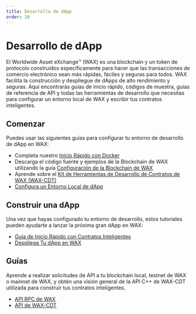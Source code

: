 ```yaml
---
title: Desarrollo de dApp
order: 10
---
```


# Desarrollo de dApp

El Worldwide Asset eXchange™ (WAX) es una blockchain y un token de protocolo construidos específicamente para hacer que las transacciones de comercio electrónico sean más rápidas, fáciles y seguras para todos. WAX facilita la construcción y despliegue de dApps de alto rendimiento y seguras. Aquí encontrarás guías de inicio rápido, códigos de muestra, guías de referencia de API y todas las herramientas de desarrollo que necesitas para configurar un entorno local de WAX y escribir tus contratos inteligentes.

## Comenzar

Puedes usar las siguientes guías para configurar tu entorno de desarrollo de dApp en WAX:

  * Completa nuestro [Inicio Rápido con Docker](/es/build/dapp-development/docker-setup/)
  * Descarga el código fuente y ejemplos de la Blockchain de WAX utilizando la guía [Configuración de la Blockchain de WAX](/es/build/dapp-development/wax-blockchain-setup/)
  * Aprende sobre el [Kit de Herramientas de Desarrollo de Contratos de WAX (WAX-CDT)](/es/build/dapp-development/wax-cdt/)
  * [Configura un Entorno Local de dApp](/es/build/dapp-development/setup-local-dapp-environment/)

<span class="anchor" id="buildDapp"></span>
<h2>Construir una dApp</h2>

Una vez que hayas configurado tu entorno de desarrollo, estos tutoriales pueden ayudarte a lanzar la próxima gran dApp en WAX:

  * [Guía de Inicio Rápido con Contratos Inteligentes](/es/build/dapp-development/smart-contract-quickstart/)
  * [Despliega Tu dApp en WAX](/es/build/dapp-development/deploy-dapp-on-wax/)

<span class="anchor" id="guides"></span>
<h2>Guías</h2>

Aprende a realizar solicitudes de API a tu blockchain local, testnet de WAX o mainnet de WAX, y obtén una visión general de la API C++ de WAX-CDT utilizada para construir tus contratos inteligentes.

  * [API RPC de WAX](/es/build/api-reference/)
  * [API de WAX-CDT](/es/build/api-reference/cdt_api)

<ChildTableOfContents :max="2" title="Más contenidos de esta sección" />
